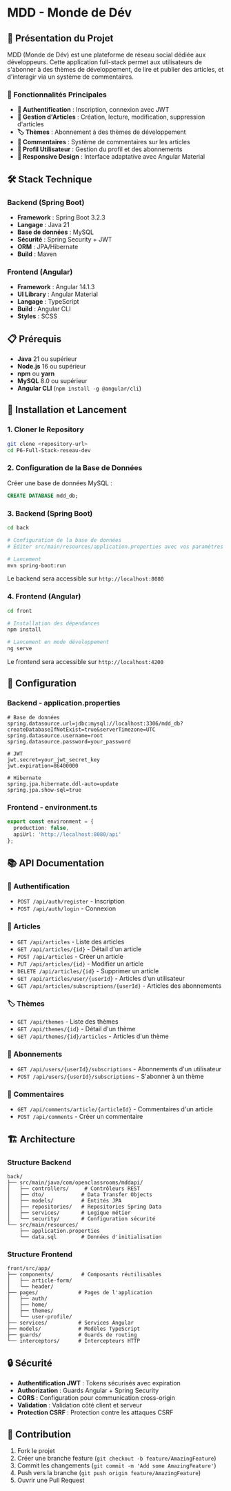 # MDD - Monde de Dév

## 🌟 Présentation du Projet

MDD (Monde de Dév) est une plateforme de réseau social dédiée aux développeurs. Cette application full-stack permet aux utilisateurs de s'abonner à des thèmes de développement, de lire et publier des articles, et d'interagir via un système de commentaires.

### 🎯 Fonctionnalités Principales

- **🔐 Authentification** : Inscription, connexion avec JWT
- **📝 Gestion d'Articles** : Création, lecture, modification, suppression d'articles
- **🏷️ Thèmes** : Abonnement à des thèmes de développement
- **💬 Commentaires** : Système de commentaires sur les articles
- **👤 Profil Utilisateur** : Gestion du profil et des abonnements
- **📱 Responsive Design** : Interface adaptative avec Angular Material

## 🛠️ Stack Technique

### Backend (Spring Boot)
- **Framework** : Spring Boot 3.2.3
- **Langage** : Java 21
- **Base de données** : MySQL
- **Sécurité** : Spring Security + JWT
- **ORM** : JPA/Hibernate
- **Build** : Maven

### Frontend (Angular)
- **Framework** : Angular 14.1.3
- **UI Library** : Angular Material
- **Langage** : TypeScript
- **Build** : Angular CLI
- **Styles** : SCSS

## 📋 Prérequis

- **Java** 21 ou supérieur
- **Node.js** 16 ou supérieur
- **npm** ou **yarn**
- **MySQL** 8.0 ou supérieur
- **Angular CLI** (`npm install -g @angular/cli`)

## 🚀 Installation et Lancement

### 1. Cloner le Repository

```bash
git clone <repository-url>
cd P6-Full-Stack-reseau-dev
```

### 2. Configuration de la Base de Données

Créer une base de données MySQL :

```sql
CREATE DATABASE mdd_db;
```

### 3. Backend (Spring Boot)

```bash
cd back

# Configuration de la base de données
# Éditer src/main/resources/application.properties avec vos paramètres MySQL

# Lancement
mvn spring-boot:run
```

Le backend sera accessible sur `http://localhost:8080`

### 4. Frontend (Angular)

```bash
cd front

# Installation des dépendances
npm install

# Lancement en mode développement
ng serve
```

Le frontend sera accessible sur `http://localhost:4200`

## 🔧 Configuration

### Backend - application.properties

```properties
# Base de données
spring.datasource.url=jdbc:mysql://localhost:3306/mdd_db?createDatabaseIfNotExist=true&serverTimezone=UTC
spring.datasource.username=root
spring.datasource.password=your_password

# JWT
jwt.secret=your_jwt_secret_key
jwt.expiration=86400000

# Hibernate
spring.jpa.hibernate.ddl-auto=update
spring.jpa.show-sql=true
```

### Frontend - environment.ts

```typescript
export const environment = {
  production: false,
  apiUrl: 'http://localhost:8080/api'
};
```

## 📚 API Documentation

### 🔐 Authentification
- `POST /api/auth/register` - Inscription
- `POST /api/auth/login` - Connexion

### 📝 Articles
- `GET /api/articles` - Liste des articles
- `GET /api/articles/{id}` - Détail d'un article
- `POST /api/articles` - Créer un article
- `PUT /api/articles/{id}` - Modifier un article
- `DELETE /api/articles/{id}` - Supprimer un article
- `GET /api/articles/user/{userId}` - Articles d'un utilisateur
- `GET /api/articles/subscriptions/{userId}` - Articles des abonnements

### 🏷️ Thèmes
- `GET /api/themes` - Liste des thèmes
- `GET /api/themes/{id}` - Détail d'un thème
- `GET /api/themes/{id}/articles` - Articles d'un thème

### 📝 Abonnements
- `GET /api/users/{userId}/subscriptions` - Abonnements d'un utilisateur
- `POST /api/users/{userId}/subscriptions` - S'abonner à un thème

### 💬 Commentaires
- `GET /api/comments/article/{articleId}` - Commentaires d'un article
- `POST /api/comments` - Créer un commentaire

## 🏗️ Architecture

### Structure Backend
```
back/
├── src/main/java/com/openclassrooms/mddapi/
│   ├── controllers/     # Contrôleurs REST
│   ├── dto/            # Data Transfer Objects
│   ├── models/         # Entités JPA
│   ├── repositories/   # Repositories Spring Data
│   ├── services/       # Logique métier
│   └── security/       # Configuration sécurité
└── src/main/resources/
    ├── application.properties
    └── data.sql        # Données d'initialisation
```

### Structure Frontend
```
front/src/app/
├── components/         # Composants réutilisables
│   ├── article-form/
│   └── header/
├── pages/             # Pages de l'application
│   ├── auth/
│   ├── home/
│   ├── themes/
│   └── user-profile/
├── services/          # Services Angular
├── models/            # Modèles TypeScript
├── guards/            # Guards de routing
└── interceptors/      # Intercepteurs HTTP
```

## 🔒 Sécurité

- **Authentification JWT** : Tokens sécurisés avec expiration
- **Authorization** : Guards Angular + Spring Security
- **CORS** : Configuration pour communication cross-origin
- **Validation** : Validation côté client et serveur
- **Protection CSRF** : Protection contre les attaques CSRF

## 🤝 Contribution

1. Fork le projet
2. Créer une branche feature (`git checkout -b feature/AmazingFeature`)
3. Commit les changements (`git commit -m 'Add some AmazingFeature'`)
4. Push vers la branche (`git push origin feature/AmazingFeature`)
5. Ouvrir une Pull Request
